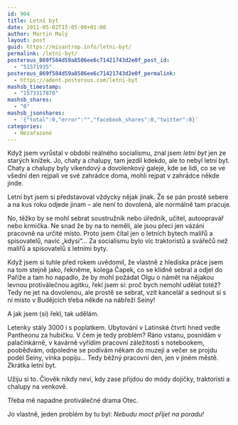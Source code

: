 ```yaml
---
id: 904
title: Letní byt
date: 2011-05-02T15:05:00+01:00
author: Martin Malý
layout: post
guid: https://misantrop.info/letni-byt/
permalink: /letni-byt/
posterous_869f584d59a8506ee6c71421743d2e0f_post_id:
  - "51571935"
posterous_869f584d59a8506ee6c71421743d2e0f_permalink:
  - https://adent.posterous.com/letni-byt
mashsb_timestamp:
  - "1573317870"
mashsb_shares:
  - "0"
mashsb_jsonshares:
  - '{"total":0,"error":"","facebook_shares":0,"twitter":0}'
categories:
  - Nezařazené
---
```

Když jsem vyrůstal v obdob&iacute; re&aacute;ln&eacute;ho socialismu, znal jsem _letn&iacute; byt_ jen ze star&yacute;ch kn&iacute;žek. Jo, chaty a chalupy, tam jezdil kdekdo, ale to nebyl letn&iacute; byt. Chaty a chalupy byly v&iacute;kendov&yacute; a dovolenkov&yacute; galeje, kde se lidi, co se ve v&scaron;edn&iacute; den rejpali ve sv&eacute; zahr&aacute;dce doma, mohli rejpat v zahr&aacute;dce někde jinde.

Letn&iacute; byt jsem si představoval vždycky nějak jinak. Že se p&aacute;n prostě sebere a na kus roku odjede jinam &#8211; ale nen&iacute; to dovolen&aacute;, ale norm&aacute;lně tam pracuje.

No, těžko by se mohl sebrat soustružn&iacute;k nebo &uacute;ředn&iacute;k, učitel, autooprav&aacute;ř nebo krmička. Ne snad že by na to neměli, ale jsou přeci jen v&aacute;z&aacute;ni pracovně na určit&eacute; m&iacute;sto. Proto jsem č&iacute;tal jen o letn&iacute;ch bytech mal&iacute;řů a spisovatelů, nav&iacute;c &#8222;kdysi&#8220;&#8230; Za socialismu bylo v&iacute;c traktoristů a sv&aacute;řečů než mal&iacute;řů a spisovatelů s letn&iacute;mi byty.

Když jsem si tuhle před rokem uvědomil, že vlastně z hlediska pr&aacute;ce jsem na tom stejně jako, řekněme, kolega Čapek, co se klidně sebral a odjel do Pař&iacute;že a tam ho napadlo, že by mohl pož&aacute;dat Olgu o n&aacute;mět na nějakou levnou protiv&aacute;lečnou agitku, řekl jsem si: proč bych nemohl udělat tot&eacute;ž? Tedy ne jet na dovolenou, ale prostě se sebrat, vz&iacute;t kancel&aacute;ř a sednout si s n&iacute; m&iacute;sto v Budějc&iacute;ch třeba někde na n&aacute;břež&iacute; Seiny!

A jak jsem (si) řekl, tak uděl&aacute;m.

Letenky st&aacute;ly 3000 i s poplatkem. Ubytov&aacute;n&iacute; v Latinsk&eacute; čtvrti hned vedle Pantheonu za hubičku. V čem je tedy probl&eacute;m? R&aacute;no vstanu, posn&iacute;d&aacute;m v palačink&aacute;rně, v kav&aacute;rně vyř&iacute;d&iacute;m pracovn&iacute; z&aacute;ležitosti s notebookem, poobědv&aacute;m, odpoledne se pod&iacute;v&aacute;m někam do muzej&iacute; a večer se projdu pod&eacute;l Seiny, v&iacute;nka popiju&#8230; Tedy běžn&yacute; pracovn&iacute; den, jen v jin&eacute;m městě. Zkr&aacute;tka letn&iacute; byt.

Užiju si to. Člověk nikdy nev&iacute;, kdy zase přijdou do m&oacute;dy dojičky, traktoristi a chalupy na venkově.

Třeba mě napadne protiv&aacute;lečn&eacute; drama Otec.

Jo vlastně, jeden probl&eacute;m by tu byl: _Nebudu moct přijet na poradu!_